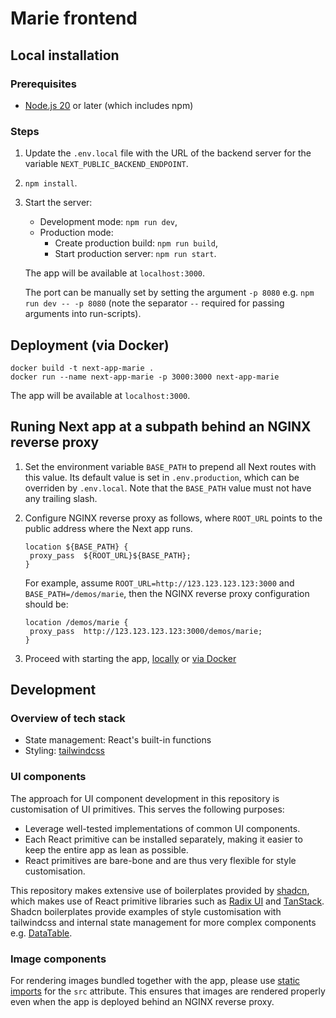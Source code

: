# Marie frontend

## Local installation

### Prerequisites

- [Node.js 20](https://nodejs.org/en/download/package-manager) or later (which includes npm)

### Steps

1. Update the `.env.local` file with the URL of the backend server for the variable `NEXT_PUBLIC_BACKEND_ENDPOINT`.
1. `npm install`.
1. Start the server:
   - Development mode: `npm run dev`,
   - Production mode: 
     - Create production build: `npm run build`,
     - Start production server: `npm run start`.

   The app will be available at `localhost:3000`. 
   
   The port can be manually set by setting the argument `-p 8080` e.g. `npm run dev -- -p 8080` (note the separator `--` required for passing arguments into run-scripts).

## Deployment (via Docker)

```
docker build -t next-app-marie .
docker run --name next-app-marie -p 3000:3000 next-app-marie
```

The app will be available at `localhost:3000`. 

## Runing Next app at a subpath behind an NGINX reverse proxy

1. Set the environment variable `BASE_PATH` to prepend all Next routes with this value. Its default value is set in `.env.production`, which can be overriden by `.env.local`. Note that the `BASE_PATH` value must not have any trailing slash.
1. Configure NGINX reverse proxy as follows, where `ROOT_URL` points to the public address where the Next app runs. 
   ```
   location ${BASE_PATH} {
    proxy_pass  ${ROOT_URL}${BASE_PATH};
   }
   ```

   For example, assume `ROOT_URL=http://123.123.123.123:3000` and `BASE_PATH=/demos/marie`, then the NGINX reverse proxy configuration should be:
   ```
   location /demos/marie {
    proxy_pass  http://123.123.123.123:3000/demos/marie;
   }
   ```
1. Proceed with starting the app, [locally](#local-installation) or [via Docker](#deployment-via-docker)


## Development

### Overview of tech stack

- State management: React's built-in functions
- Styling: [tailwindcss](https://tailwindcss.com/)

### UI components

The approach for UI component development in this repository is customisation of UI primitives. This serves the following purposes:
- Leverage well-tested implementations of common UI components.
- Each React primitive can be installed separately, making it easier to keep the entire app as lean as possible.
- React primitives are bare-bone and are thus very flexible for style customisation.

This repository makes extensive use of boilerplates provided by [shadcn](https://ui.shadcn.com/docs), which makes use of React primitive libraries such as [Radix UI](https://www.radix-ui.com/primitives) and [TanStack](https://tanstack.com/). Shadcn boilerplates provide examples of style customisation with tailwindcss and internal state management for more complex components e.g. [DataTable](https://ui.shadcn.com/docs/components/data-table).

### Image components

For rendering images bundled together with the app, please use [static imports](https://nextjs.org/docs/app/building-your-application/optimizing/images#local-images) for the `src` attribute. This ensures that images are rendered properly even when the app is deployed behind an NGINX reverse proxy.